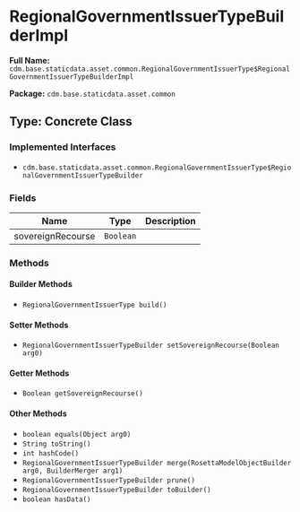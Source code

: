# RegionalGovernmentIssuerTypeBuilderImpl

**Full Name:** `cdm.base.staticdata.asset.common.RegionalGovernmentIssuerType$RegionalGovernmentIssuerTypeBuilderImpl`

**Package:** `cdm.base.staticdata.asset.common`

## Type: Concrete Class

### Implemented Interfaces

- `cdm.base.staticdata.asset.common.RegionalGovernmentIssuerType$RegionalGovernmentIssuerTypeBuilder`

### Fields

| Name | Type | Description |
|------|------|-------------|
| sovereignRecourse | `Boolean` |  |

### Methods

#### Builder Methods

- `RegionalGovernmentIssuerType build()`

#### Setter Methods

- `RegionalGovernmentIssuerTypeBuilder setSovereignRecourse(Boolean arg0)`

#### Getter Methods

- `Boolean getSovereignRecourse()`

#### Other Methods

- `boolean equals(Object arg0)`
- `String toString()`
- `int hashCode()`
- `RegionalGovernmentIssuerTypeBuilder merge(RosettaModelObjectBuilder arg0, BuilderMerger arg1)`
- `RegionalGovernmentIssuerTypeBuilder prune()`
- `RegionalGovernmentIssuerTypeBuilder toBuilder()`
- `boolean hasData()`


